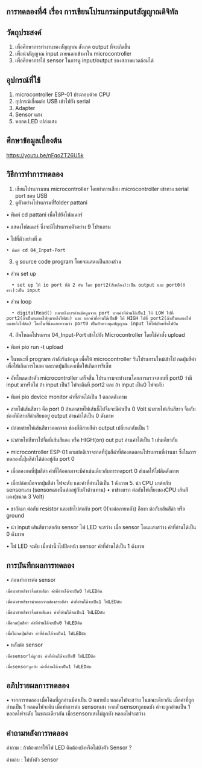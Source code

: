 ## การทดลองที่4 เรื่อง การเขียนโปรแกรมinputสัญญาณดิจิทัล

## วัตถุประสงค์
1. เพื่อศึกษาการทำงานของสัญญาณ สังเกต output ที่จะเกิดขึ้น
2. เพื่อนำสัญญาณ input ภายนอกเข้ามาใน microcontroller
3. เพื่อศึกษาการใช้ sensor ในการดู input/output ของสภาพแวดล้อมได้
 
## อุปกรณ์ที่ใช้
1. microcontroller ESP-01 ประกอบด้วย CPU
2. อุปกรณ์เชื่อมต่อ USB เข้าไปยัง serial
3. Adapter
4. Sensor แสง
5. หลอด LED เปล่งแสง

## ศึกษาข้อมูลเบื้องต้น
https://youtu.be/nFqoZT26U5k

## วิธีการทำการทดลอง
1. เขียนโปรแกรมบน microcontroller โดยทำการเสียบ microcontroller เข้าทาง serial port ขอบ USB
2. ดูตัวอย่างโปรแกรมที่folder pattani 
  
  • พิมพ์ cd pattani เพื่อไปยังโฟลเดอร์
  
  • แสดงโฟลเดอร์ ซึ่งจะมีโปรแกรมตัวอย่าง 9 โปรแกรม
  
  • ไปที่ตัวอย่างที่ ภ
  
    • พิมพ์ cd 04_Input-Port
3. ดู source code program โดยจะแสดงเป็นสองส่วน
  
  • ส่วน set up 
  
      • set up ให้ io port ที่มี 2 อัน โดย port2(สีเหลือง):เป็น output และ port0(สีขาว):เป็น input
  
  • ส่วน loop 
      
      • digitalRead() หมายถึงการอ่านข้อมูลจาก port หากค่าที่อ่านได้เป็น1 ให้ LOW ไปที่ port2(ถ้าเป็นหลอดไฟหมายถึงไฟดับ) และ หากค่าที่อ่านได้เป็น0 ให้ HIGH ไปที่ port2(ถ้าเป็นหลอดไฟหมายถึงไฟติด) โดยในที่นี่หมายความว่า port0 เป็นตัวควบคุมสัญญาณ input ให้ไฟเปิดหรือไฟปิด
4. อัพโหลดโปรแกรม 04_Input-Port เข้าไปยัง Microcontroller โดยใช้คำสั่ง upload
  
  • พิมพ์ pio run -t upload
  
  • ในขณะที่ program กำลังรันข้อมูล เพื่อให้ microcontroller รันโปรแกรมใหม่เข้าไป กดปุ่มสีดำเพื่อให้เกิดการโหลด และกดปุ่มสีแดงเพื่อให้เกิดการรีเซ็ท
  
  • อัพโหลดเข้าตัว microcontroller เสร็จสิ้น โปรแกรมจะทำงานโดยการตรวจสอบที่ port0 ว่ามี input มาหรือไม่ ถ้า input เป็น1 ไฟจะติดที่ port2 และ ถ้า input เป็น0 ไฟจะดับ
  
  • พิมพ์ pio device monitor ค่าที่อ่านได้เป็น 1 ตลอดดังภาพ
  
  • สายไฟเส้นสีขาว คือ port 0 ถ้าเอาสายไฟเส้นนี้ไปจิ้มจะมีค่าเป็น 0 Volt นำสายไฟเส้นสีขาว จิ้มกับช่องที่มีสายสีดำเสียบอยู่ output อ่านค่าได้เป็น 0 ดังภาพ
  
  • ปล่อยสายไฟเส้นสีขาวออกจาก ช่องที่มีสายสีดำ output เปลี่ยนกลับเป็น 1
  
  • นำสายไฟสีขาวไปจิ้มที่เส้นสีแดง หรือ HIGH(on) out put อ่านค่าได้เป็น 1 เช่นเดียวกัน
  
  • microcontroller ESP-01 ตามปกติเราจะกดที่ปุ่มสีดำที่ต้องกดตอนโปรแกรมที่ผ่านมา ซึ่งในการทดลองนี้ปุ่มสีดำได้ต่ออยู่กับ port 0
  
  • เมื่อลองกดที่ปุ่มสีดำ ค่าที่ได้ออกมาจะมีค่าเช่นเดียวกับการกดport 0 ส่งผลให้ไฟติดดังภาพ
  
  • เมื่อปล่อยมือจากปุ่มสีดำ ไฟจะดับ และค่าที่อ่านได้เป็น 1 ดังภาพ
5. นำ CPU มาต่อกับ sensorแสง (sensorแสงนั้นต่ออยู่กับตัวต้านทาน)
  • ขาข้างแรก ต่อกับไฟเลี้ยงของCPU เส้นสีแดง(ขนาด 3 Volt)
  
  • ขาถัดมา ต่อกับ resistor และเข้าไปต่อกับ port 0(จะต่อภายหลัง) อีกขา ต่อกับเส้นสีดำ หรือ ground
  
  • นำ input เส้นสีขาวต่อกับ sensor ไฟ LED จะสว่าง เมื่อ sensor โดนแสงสว่าง ค่าที่อ่านได้เป็น 0 ดังภาพ
  
  • ไฟ LED จะดับ เมื่อนำนิ้วไปปิดหน้า sensor ค่าที่อ่านได้เป็น 1 ดังภาพ
  

## การบันทึกผลการทดลอง
• ก่อนทำการต่อ sensor

    เมื่อนำสายสีขาวจิ้มสายสีดำ ค่าที่อ่านได้จะเป็น0 ไฟLEDติด
  
    เมื่อนำสายสีขาวนำออกจากช่องสายสีดำ ค่าที่อ่านได้จะเป็น1 ไฟLEDดับ
  
    เมื่อนำสายสีขาวจิ้มสายสีแดง ค่าที่อ่านได้จะเป็น1 ไฟLEDดับ
  
    เมื่อกดปุ่มสีดำ ค่าที่อ่านได้จะเป็น0 ไฟLEDติด
  
    เมื่อไม่กดปุ่มสีดำ ค่าที่อ่านได้จะเป็น1 ไฟLEDดับ
  
• หลังต่อ sensor

    เมื่อsensorไม่ถูกบัง ค่าที่อ่านได้จะเป็น0 ไฟLEDติด
  
    เมื่อsensorถูกบัง ค่าที่อ่านได้จะเป็น1 ไฟLEDดับ
  
## อภิปรายผลการทดลอง
  • จากการทดลอง เมื่อโค้ดที่ถูกอ่านมีค่าเป็น 0 หมายถึง หลอดไฟจะสว่าง ในขณะเดียวกัน เมื่อค่าที่ถูกอ่านเป็น 1 หลอดไฟจะดับ เมื่อทำการต่อ sensorแสง หากตัวsensorถูกบดบัง ค่าจะถูกอ่านเป็น 1 หลอดไฟจะดับ ในขณะเดียวกัน เมื่อsensorแสงไม่ถูกบัง หลอดไฟจะสว่าง

## คำถามหลังการทดลอง 
 คำถาม : ถ้าต้องการให้ไฟ LED ติดต้องบังหรือไม่บังตัว Sensor ?
 
 คำตอบ : ไม่บังตัว sensor
 

